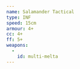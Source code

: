 ```yaml
---
name: Salamander Tactical
type: INF
speed: 15cm
armour: 4+
cc: 4+
ff: 5+
weapons:
  -
    id: multi-melta
---
```


